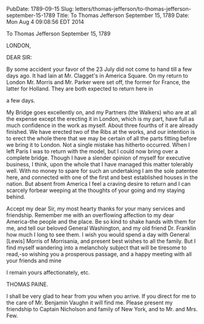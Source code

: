 PubDate: 1789-09-15
Slug: letters/thomas-jefferson/to-thomas-jefferson-september-15-1789
Title: To Thomas Jefferson  September 15, 1789
Date: Mon Aug  4 09:08:56 EDT 2014

   To Thomas Jefferson  September 15, 1789

   LONDON,

   DEAR SIR:

   By some accident your favor of the 23 July did not come to hand till a few
   days ago. It had lain at Mr. Clagget's in America Square. On my return to
   London Mr. Morris and Mr. Parker were set off, the former for France, the
   latter for Holland. They are both expected to return here in

   a few days.

   My Bridge goes excellently on, and my Partners (the Walkers) who are at
   all the expense except the erecting it in London, which is my part, have
   full as much confidence in the work as myself. About three fourths of it
   are already finished. We have erected two of the Ribs at the works, and
   our intention is to erect the whole there that we may be certain of all
   the parts fitting before we bring it to London. Not a single mistake has
   hitherto occurred. When I left Paris I was to return with the model, but I
   could now bring over a complete bridge. Though I have a slender opinion of
   myself for executive business, I think, upon the whole that I have managed
   this matter tolerably well. With no money to spare for such an undertaking
   I am the sole patentee here, and connected with one of the first and best
   established houses in the nation. But absent from America I feel a craving
   desire to return and I can scarcely forbear weeping at the thoughts of
   your going and my staying behind.

   Accept my dear Sir, my most hearty thanks for your many services and
   friendship. Remember me with an overflowing affection to my dear
   America-the people and the place. Be so kind to shake hands with them for
   me, and tell our beloved General Washington, and my old friend Dr.
   Franklin how much I long to see them. I wish you would spend a day with
   General [Lewis] Morris of Morrisania, and present best wishes to all the
   family. But I find myself wandering into a melancholy subject that will be
   tiresome to read,-so wishing you a prosperous passage, and a happy meeting
   with all your friends and mine

   I remain yours affectionately, etc.

   THOMAS PAINE.

   I shall be very glad to hear from you when you arrive. If you direct for
   me to the care of Mr. Benjamin Vaughn it will find me. Please present my
   friendship to Captain Nicholson and family of New York, and to Mr. and
   Mrs. Few.


